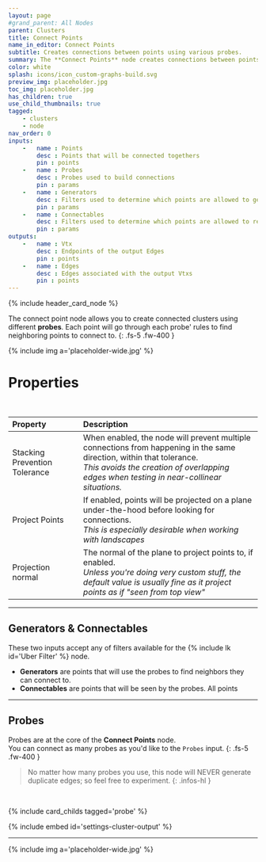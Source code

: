 ```yaml
---
layout: page
#grand_parent: All Nodes
parent: Clusters
title: Connect Points
name_in_editor: Connect Points
subtitle: Creates connections between points using various probes.
summary: The **Connect Points** node creates connections between points in clusters based on user-defined probes, allowing control over how points generate and receive connections, with options for preventing overlap and projecting points for more accurate results.
color: white
splash: icons/icon_custom-graphs-build.svg
preview_img: placeholder.jpg
toc_img: placeholder.jpg
has_children: true
use_child_thumbnails: true
tagged: 
    - clusters
    - node
nav_order: 0
inputs:
    -   name : Points
        desc : Points that will be connected togethers
        pin : points
    -   name : Probes
        desc : Probes used to build connections
        pin : params
    -   name : Generators
        desc : Filters used to determine which points are allowed to generate connections
        pin : params
    -   name : Connectables
        desc : Filters used to determine which points are allowed to receive connections
        pin : params
outputs:
    -   name : Vtx
        desc : Endpoints of the output Edges
        pin : points
    -   name : Edges
        desc : Edges associated with the output Vtxs
        pin : points
---
```


{% include header_card_node %}

The connect point node allows you to create connected clusters using different **probes**. Each point will go through each probe' rules to find neighboring points to connect to.
{: .fs-5 .fw-400 } 

{% include img a='placeholder-wide.jpg' %}

# Properties
<br>

| Property       | Description          |
|:-------------|:------------------|
| Stacking Prevention Tolerance           | When enabled, the node will prevent multiple connections from happening in the same direction, within that tolerance.<br>*This avoids the creation of overlapping edges when testing in near-collinear situations.* |
| Project Points           | If enabled, points will be projected on a plane under-the-hood before looking for connections.<br>*This is especially desirable when working with landscapes* |
| Projection normal           | The normal of the plane to project points to, if enabled.<br>*Unless you're doing very custom stuff, the default value is usually fine as it project points as if "seen from top view"* |

---
## Generators & Connectables
These two inputs accept any of filters available for the {% include lk id='Uber Filter' %} node.  
- **Generators** are points that will use the probes to find neighbors they can connect to.
- **Connectables** are points that will be seen by the probes.
All points

---
## Probes

Probes are at the core of the **Connect Points** node.  
You can connect as many probes as you'd like to the `Probes` input.
{: .fs-5 .fw-400 } 

> No matter how many probes you use, this node will NEVER generate duplicate edges; so feel free to experiment.
{: .infos-hl }
<br>

{% include card_childs tagged='probe' %}

{% include embed id='settings-cluster-output' %}

---

{% include img a='placeholder-wide.jpg' %}